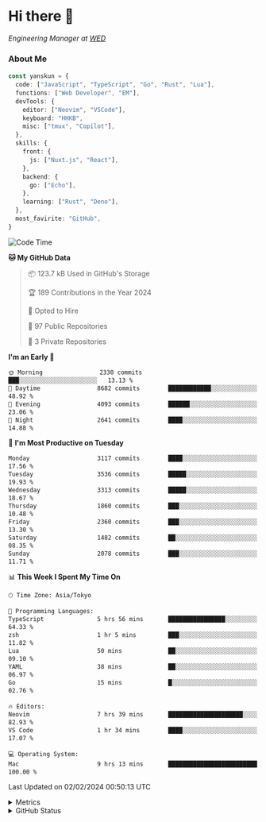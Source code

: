 # Hi there&nbsp;:wave:

<!-- ![Alt text](https://spotify-recently-played-readme.vercel.app/api?user=31kynbuubkiu3r4qh4hjuaglhfay) -->

_Engineering Manager at [WED](https://github.com/wedinc)_

### About Me

```ts
const yanskun = {
  code: ["JavaScript", "TypeScript", "Go", "Rust", "Lua"],
  functions: ["Web Developer", "EM"],
  devTools: {
    editor: ["Neovim", "VSCode"],
    keyboard: "HHKB",
    misc: ["tmux", "Copilot"],
  },
  skills: {
    front: {
      js: ["Nuxt.js", "React"],
    },
    backend: {
      go: ["Echo"],
    },
    learning: ["Rust", "Deno"],
  },
  most_favirite: "GitHub",
}
```

<!--START_SECTION:waka-->
![Code Time](http://img.shields.io/badge/Code%20Time-679%20hrs%204%20mins-blue)

**🐱 My GitHub Data** 

> 📦 123.7 kB Used in GitHub's Storage 
 > 
> 🏆 189 Contributions in the Year 2024
 > 
> 💼 Opted to Hire
 > 
> 📜 97 Public Repositories 
 > 
> 🔑 3 Private Repositories 
 > 
**I'm an Early 🐤** 

```text
🌞 Morning                2330 commits        ███░░░░░░░░░░░░░░░░░░░░░░   13.13 % 
🌆 Daytime                8682 commits        ████████████░░░░░░░░░░░░░   48.92 % 
🌃 Evening                4093 commits        ██████░░░░░░░░░░░░░░░░░░░   23.06 % 
🌙 Night                  2641 commits        ████░░░░░░░░░░░░░░░░░░░░░   14.88 % 
```
📅 **I'm Most Productive on Tuesday** 

```text
Monday                   3117 commits        ████░░░░░░░░░░░░░░░░░░░░░   17.56 % 
Tuesday                  3536 commits        █████░░░░░░░░░░░░░░░░░░░░   19.93 % 
Wednesday                3313 commits        █████░░░░░░░░░░░░░░░░░░░░   18.67 % 
Thursday                 1860 commits        ███░░░░░░░░░░░░░░░░░░░░░░   10.48 % 
Friday                   2360 commits        ███░░░░░░░░░░░░░░░░░░░░░░   13.30 % 
Saturday                 1482 commits        ██░░░░░░░░░░░░░░░░░░░░░░░   08.35 % 
Sunday                   2078 commits        ███░░░░░░░░░░░░░░░░░░░░░░   11.71 % 
```


📊 **This Week I Spent My Time On** 

```text
🕑︎ Time Zone: Asia/Tokyo

💬 Programming Languages: 
TypeScript               5 hrs 56 mins       ████████████████░░░░░░░░░   64.33 % 
zsh                      1 hr 5 mins         ███░░░░░░░░░░░░░░░░░░░░░░   11.82 % 
Lua                      50 mins             ██░░░░░░░░░░░░░░░░░░░░░░░   09.10 % 
YAML                     38 mins             ██░░░░░░░░░░░░░░░░░░░░░░░   06.97 % 
Go                       15 mins             █░░░░░░░░░░░░░░░░░░░░░░░░   02.76 % 

🔥 Editors: 
Neovim                   7 hrs 39 mins       █████████████████████░░░░   82.93 % 
VS Code                  1 hr 34 mins        ████░░░░░░░░░░░░░░░░░░░░░   17.07 % 

💻 Operating System: 
Mac                      9 hrs 13 mins       █████████████████████████   100.00 % 
```


 Last Updated on 02/02/2024 00:50:13 UTC
<!--END_SECTION:waka-->

<details>
  <summary>Metrics</summary>
  <img src="https://github.com/yanskun/yanskun/blob/main/github-metrics.svg" alt="Metrics">
</details>

<details>
  <summary>GitHub Status</summary>
  <picture>
    <source media="(prefers-color-scheme: dark)" srcset="https://raw.githubusercontent.com/yanskun/yanskun/master/profile-summary-card-output/nord_dark/0-profile-details.svg">
   <img src="https://raw.githubusercontent.com/yanskun/yanskun/master/profile-summary-card-output/default/0-profile-details.svg">
  </picture>
  <br>
  <picture>
    <source media="(prefers-color-scheme: dark)" srcset="https://raw.githubusercontent.com/yanskun/yanskun/master/profile-summary-card-output/nord_dark/1-repos-per-language.svg">
   <img src="https://raw.githubusercontent.com/yanskun/yanskun/master/profile-summary-card-output/default/1-repos-per-language.svg">
  </picture>
  <picture>
    <source media="(prefers-color-scheme: dark)" srcset="https://raw.githubusercontent.com/yanskun/yanskun/master/profile-summary-card-output/nord_dark/2-most-commit-language.svg">
   <img src="https://raw.githubusercontent.com/yanskun/yanskun/master/profile-summary-card-output/default/2-most-commit-language.svg">
  </picture>
  <br>
  <picture>
    <source media="(prefers-color-scheme: dark)" srcset="https://raw.githubusercontent.com/yanskun/yanskun/master/profile-summary-card-output/nord_dark/3-stats.svg">
   <img src="https://raw.githubusercontent.com/yanskun/yanskun/master/profile-summary-card-output/default/3-stats.svg">
  </picture>
  <picture>
    <source media="(prefers-color-scheme: dark)" srcset="https://raw.githubusercontent.com/yanskun/yanskun/master/profile-summary-card-output/nord_dark/4-productive-time.svg">
   <img src="https://raw.githubusercontent.com/yanskun/yanskun/master/profile-summary-card-output/default/4-productive-time.svg">
  </picture>
</details>
